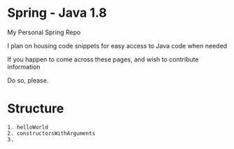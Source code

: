 # Spring - Java 1.8

My Personal Spring Repo

I plan on housing code snippets for easy access to Java code when needed

If you happen to come across these pages, and wish to contribute information

Do so, please.

# Structure
	1. helloWorld
	2. constructorsWithArguments
	3. 